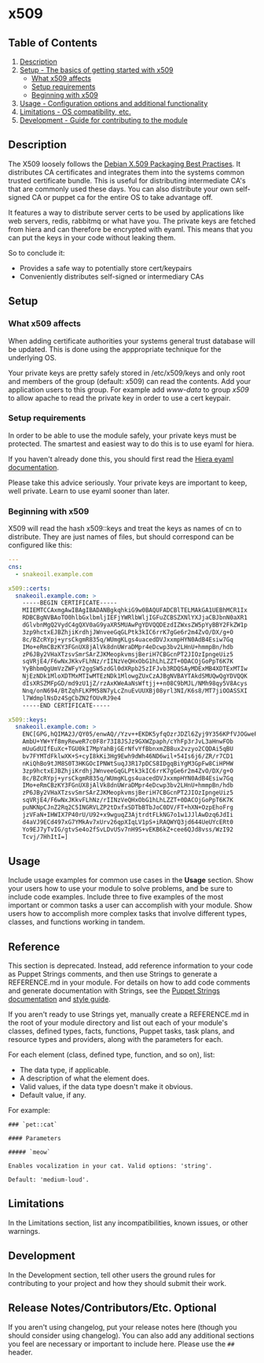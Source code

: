 # x509


## Table of Contents

1. [Description](#description)
1. [Setup - The basics of getting started with x509](#setup)
    * [What x509 affects](#what-x509-affects)
    * [Setup requirements](#setup-requirements)
    * [Beginning with x509](#beginning-with-x509)
1. [Usage - Configuration options and additional functionality](#usage)
1. [Limitations - OS compatibility, etc.](#limitations)
1. [Development - Guide for contributing to the module](#development)

## Description

The X509 loosely follows the [Debian X.509 Packaging Best Practises](https://wiki.debian.org/X.509).
It distributes CA certificates and integrates them into the systems
common trusted certificate bundle. This is useful for distributing
intermediate CA's that are commonly used these days. You can also 
distribute your own self-signed CA or puppet ca for the entire OS
to take advantage off.

It features a way to distribute server certs to be used by applications
like web servers, redis, rabbitmq or what have you. The private
keys are fetched from hiera and can therefore be encrypted with 
eyaml. This means that you can put the keys in your code without
leaking them.

So to conclude it:
  - Provides a safe way to potentially store cert/keypairs
  - Conveniently distributes self-signed or intermediary CAs

## Setup

### What x509 affects

When adding certificate authorities your systems general trust
database will be updated. This is done using the apppropriate
technique for the underlying OS.

Your private keys are pretty safely stored in /etc/x509/keys and
only root and members of the group (default: x509) can read the
contents. Add your application users to this group. For example
add _www-data_ to group _x509_ to allow apache to read the private
key in order to use a cert keypair.

### Setup requirements
In order to be able to use the module safely, your private keys
must be protected. The smartest and easiest way to do this is 
to use eyaml for hiera.

If you haven't already done this, you should first read the 
[Hiera eyaml documentation](https://githttps://github.com/voxpupuli/hiera-eyaml).

Please take this advice seriously. Your private keys are important 
to keep, well private. Learn to use eyaml sooner than later.
### Beginning with x509

X509 will read the hash x509::keys and treat the keys as names
of cn to distribute. They are just names of files, but should
correspond can be configured like this:

```yaml
---
cns:
  - snakeoil.example.com

x509::certs:
  snakeoil.example.com: >
    -----BEGIN CERTIFICATE-----
    MIIEMTCCAxmgAwIBAgIBADANBgkqhkiG9w0BAQUFADCBlTELMAkGA1UEBhMCR1Ix
    RDBCBgNVBAoTO0hlbGxlbmljIEFjYWRlbWljIGFuZCBSZXNlYXJjaCBJbnN0aXR1
    dGlvbnMgQ2VydC4gQXV0aG9yaXR5MUAwPgYDVQQDEzdIZWxsZW5pYyBBY2FkZW1p
    3zp9hctxEJBZhjiKrdhjJWnveeGqGLPtk3kIC6rrK7gGe6r2m4ZvO/DX/g+O
    8c/BZcRYpj+yrsCkgmR835q/WUmgKLgs4uacedDVJxxmpHYN0AdB4Esiw7Gq
    IMo+eRmCBzKY3FGnUX8jAlVk8dnUWraDMpr4eDcwp3bv2LHnU+hmmpBn/hdb
    zP6JBy2VHaXTzsvSmrSArZJKMeopkvmsjBeriH7CBGcnPT2JIOzIpngeUiz5
    sqVRjE4/F6wNxJKkvFLhNz/rIINzVeQHxObG1hLhLZZT+0DACOjGoPpT6K7K
    YyBhbmQgUmVzZWFyY2ggSW5zdGl0dXRpb25zIFJvb3RDQSAyMDExMB4XDTExMTIw
    NjEzNDk1MloXDTMxMTIwMTEzNDk1MlowgZUxCzAJBgNVBAYTAkdSMUQwQgYDVQQK
    dIsXRSZMFpGD/md9zU1jZ/rzAxKWeAaNsWftjj++n08C9bMJL/NMh98qy5V8Acys
    Nnq/onN694/BtZqhFLKPM58N7yLcZnuEvUUXBj08yrl3NI/K6s8/MT7jiOOASSXI
    l7WdmplNsDz4SgCbZN2fOUvRJ9e4
    -----END CERTIFICATE-----

x509::keys:
  snakeoil.example.com: >
    ENC[GPG,hQIMA2J/QY05/enwAQ//Yzv++EKDK5yfqOzrJDZl6Zyj9Y356KPfVJOGwePJ
    AmbU+YW+Yf8myReweR7c0F8r73I8JSJz9GXWZpaph/cYhFp3rJvL3aHnwFOb
    mUuGdUIfEuXc+TGU0kI7MpYahBjGErNfvYfBbnxmZB8ux2vzyo2CQDAi5qBU
    bv7FYMTdFklwXK+S+cyI8kKi3Hg9Ewh9dWh46ND6wil+54Is6j6/ZR/r7CD1
    nKiQhBo9tJM8S0T3HKGOcIPNWtSuqJ3R17pDCS8IDgqBiYgM3GpFw8CiHPHW
    3zp9hctxEJBZhjiKrdhjJWnveeGqGLPtk3kIC6rrK7gGe6r2m4ZvO/DX/g+O
    8c/BZcRYpj+yrsCkgmR835q/WUmgKLgs4uacedDVJxxmpHYN0AdB4Esiw7Gq
    IMo+eRmCBzKY3FGnUX8jAlVk8dnUWraDMpr4eDcwp3bv2LHnU+hmmpBn/hdb
    zP6JBy2VHaXTzsvSmrSArZJKMeopkvmsjBeriH7CBGcnPT2JIOzIpngeUiz5
    sqVRjE4/F6wNxJKkvFLhNz/rIINzVeQHxObG1hLhLZZT+0DACOjGoPpT6K7K
    puNKNpCJnZ2Rq2C5INGRVLZP2tDxfxSDTbBTbJoC0DV/FT+hXN+OzpEhoFrg
    jzVFaN+IHWIX7P40rU/U92+x9wguqZ3AjtrdtFLkNG7o1w1JJlAwDzq6JdIi
    d4aVJ9ECd497xG7YMkAv7xUrv26qpXIqLV1pS+iRAQWYQ3jd644UeUYcERt0
    Yo9EJ7yTvIG/gtvSe4o2fSvLDvUSv7nH9S+vEKB6kZ+cee6QJd8vss/WzI92
    Tcvj/7HhItI=]
```


## Usage

Include usage examples for common use cases in the **Usage** section. Show your
users how to use your module to solve problems, and be sure to include code
examples. Include three to five examples of the most important or common tasks a
user can accomplish with your module. Show users how to accomplish more complex
tasks that involve different types, classes, and functions working in tandem.

## Reference

This section is deprecated. Instead, add reference information to your code as
Puppet Strings comments, and then use Strings to generate a REFERENCE.md in your
module. For details on how to add code comments and generate documentation with
Strings, see the [Puppet Strings documentation][2] and [style guide][3].

If you aren't ready to use Strings yet, manually create a REFERENCE.md in the
root of your module directory and list out each of your module's classes,
defined types, facts, functions, Puppet tasks, task plans, and resource types
and providers, along with the parameters for each.

For each element (class, defined type, function, and so on), list:

* The data type, if applicable.
* A description of what the element does.
* Valid values, if the data type doesn't make it obvious.
* Default value, if any.

For example:

```
### `pet::cat`

#### Parameters

##### `meow`

Enables vocalization in your cat. Valid options: 'string'.

Default: 'medium-loud'.
```

## Limitations

In the Limitations section, list any incompatibilities, known issues, or other
warnings.

## Development

In the Development section, tell other users the ground rules for contributing
to your project and how they should submit their work.

## Release Notes/Contributors/Etc. **Optional**

If you aren't using changelog, put your release notes here (though you should
consider using changelog). You can also add any additional sections you feel are
necessary or important to include here. Please use the `##` header.

[1]: https://puppet.com/docs/pdk/latest/pdk_generating_modules.html
[2]: https://puppet.com/docs/puppet/latest/puppet_strings.html
[3]: https://puppet.com/docs/puppet/latest/puppet_strings_style.html
